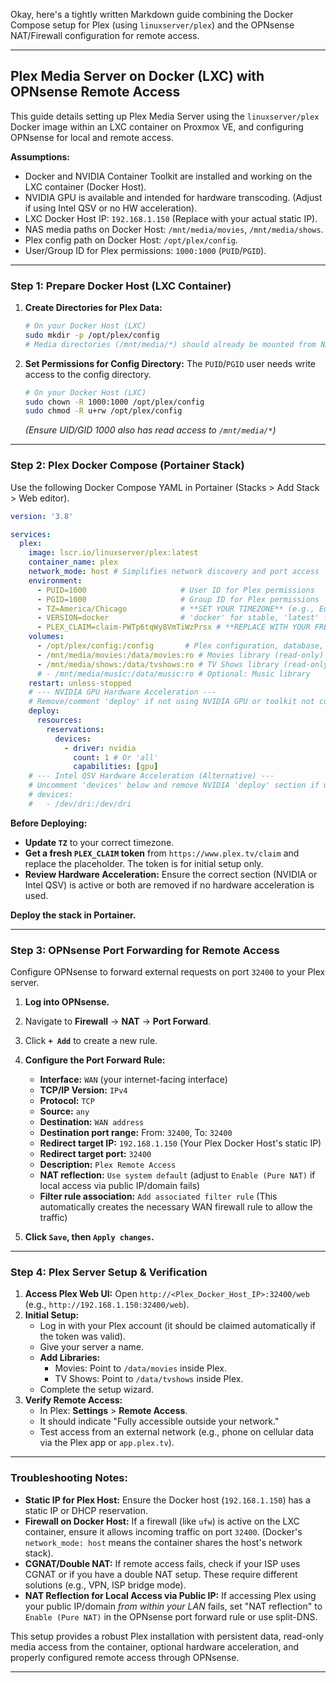 Okay, here's a tightly written Markdown guide combining the Docker Compose setup for Plex (using `linuxserver/plex`) and the OPNsense NAT/Firewall configuration for remote access.

---

## Plex Media Server on Docker (LXC) with OPNsense Remote Access

This guide details setting up Plex Media Server using the `linuxserver/plex` Docker image within an LXC container on Proxmox VE, and configuring OPNsense for local and remote access.

**Assumptions:**
*   Docker and NVIDIA Container Toolkit are installed and working on the LXC container (Docker Host).
*   NVIDIA GPU is available and intended for hardware transcoding. (Adjust if using Intel QSV or no HW acceleration).
*   LXC Docker Host IP: `192.168.1.150` (Replace with your actual static IP).
*   NAS media paths on Docker Host: `/mnt/media/movies`, `/mnt/media/shows`.
*   Plex config path on Docker Host: `/opt/plex/config`.
*   User/Group ID for Plex permissions: `1000:1000` (`PUID`/`PGID`).

---

### Step 1: Prepare Docker Host (LXC Container)

1.  **Create Directories for Plex Data:**
    ```bash
    # On your Docker Host (LXC)
    sudo mkdir -p /opt/plex/config
    # Media directories (/mnt/media/*) should already be mounted from NAS
    ```

2.  **Set Permissions for Config Directory:**
    The `PUID`/`PGID` user needs write access to the config directory.
    ```bash
    # On your Docker Host (LXC)
    sudo chown -R 1000:1000 /opt/plex/config
    sudo chmod -R u+rw /opt/plex/config
    ```
    *(Ensure UID/GID 1000 also has read access to `/mnt/media/*`)*

---

### Step 2: Plex Docker Compose (Portainer Stack)

Use the following Docker Compose YAML in Portainer (Stacks > Add Stack > Web editor).

```yaml
version: '3.8'

services:
  plex:
    image: lscr.io/linuxserver/plex:latest
    container_name: plex
    network_mode: host # Simplifies network discovery and port access
    environment:
      - PUID=1000                     # User ID for Plex permissions
      - PGID=1000                     # Group ID for Plex permissions
      - TZ=America/Chicago            # **SET YOUR TIMEZONE** (e.g., Europe/London)
      - VERSION=docker                # 'docker' for stable, 'latest' for Plex Pass beta
      - PLEX_CLAIM=claim-PWTp6tqWy8VmTiWzPrsx # **REPLACE WITH YOUR FRESH CLAIM TOKEN** (https://plex.tv/claim)
    volumes:
      - /opt/plex/config:/config       # Plex configuration, database, metadata
      - /mnt/media/movies:/data/movies:ro # Movies library (read-only)
      - /mnt/media/shows:/data/tvshows:ro # TV Shows library (read-only)
      # - /mnt/media/music:/data/music:ro # Optional: Music library
    restart: unless-stopped
    # --- NVIDIA GPU Hardware Acceleration ---
    # Remove/comment 'deploy' if not using NVIDIA GPU or toolkit not configured.
    deploy:
      resources:
        reservations:
          devices:
            - driver: nvidia
              count: 1 # Or 'all'
              capabilities: [gpu]
    # --- Intel QSV Hardware Acceleration (Alternative) ---
    # Uncomment 'devices' below and remove NVIDIA 'deploy' section if using Intel QSV.
    # devices:
    #   - /dev/dri:/dev/dri
```

**Before Deploying:**
*   **Update `TZ`** to your correct timezone.
*   **Get a fresh `PLEX_CLAIM` token** from `https://www.plex.tv/claim` and replace the placeholder. The token is for initial setup only.
*   **Review Hardware Acceleration:** Ensure the correct section (NVIDIA or Intel QSV) is active or both are removed if no hardware acceleration is used.

**Deploy the stack in Portainer.**

---

### Step 3: OPNsense Port Forwarding for Remote Access

Configure OPNsense to forward external requests on port `32400` to your Plex server.

1.  **Log into OPNsense.**
2.  Navigate to **Firewall** -> **NAT** -> **Port Forward**.
3.  Click **`+ Add`** to create a new rule.

4.  **Configure the Port Forward Rule:**
    *   **Interface:** `WAN` (your internet-facing interface)
    *   **TCP/IP Version:** `IPv4`
    *   **Protocol:** `TCP`
    *   **Source:** `any`
    *   **Destination:** `WAN address`
    *   **Destination port range:** From: `32400`, To: `32400`
    *   **Redirect target IP:** `192.168.1.150` (Your Plex Docker Host's static IP)
    *   **Redirect target port:** `32400`
    *   **Description:** `Plex Remote Access`
    *   **NAT reflection:** `Use system default` (adjust to `Enable (Pure NAT)` if local access via public IP/domain fails)
    *   **Filter rule association:** `Add associated filter rule` (This automatically creates the necessary WAN firewall rule to allow the traffic)

5.  **Click `Save`, then `Apply changes`.**

---

### Step 4: Plex Server Setup & Verification

1.  **Access Plex Web UI:** Open `http://<Plex_Docker_Host_IP>:32400/web` (e.g., `http://192.168.1.150:32400/web`).
2.  **Initial Setup:**
    *   Log in with your Plex account (it should be claimed automatically if the token was valid).
    *   Give your server a name.
    *   **Add Libraries:**
        *   Movies: Point to `/data/movies` inside Plex.
        *   TV Shows: Point to `/data/tvshows` inside Plex.
    *   Complete the setup wizard.
3.  **Verify Remote Access:**
    *   In Plex: **Settings** > **Remote Access**.
    *   It should indicate "Fully accessible outside your network."
    *   Test access from an external network (e.g., phone on cellular data via the Plex app or `app.plex.tv`).

---

### Troubleshooting Notes:

*   **Static IP for Plex Host:** Ensure the Docker host (`192.168.1.150`) has a static IP or DHCP reservation.
*   **Firewall on Docker Host:** If a firewall (like `ufw`) is active on the LXC container, ensure it allows incoming traffic on port `32400`. (Docker's `network_mode: host` means the container shares the host's network stack).
*   **CGNAT/Double NAT:** If remote access fails, check if your ISP uses CGNAT or if you have a double NAT setup. These require different solutions (e.g., VPN, ISP bridge mode).
*   **NAT Reflection for Local Access via Public IP:** If accessing Plex using your public IP/domain *from within your LAN* fails, set "NAT reflection" to `Enable (Pure NAT)` in the OPNsense port forward rule or use split-DNS.

This setup provides a robust Plex installation with persistent data, read-only media access from the container, optional hardware acceleration, and properly configured remote access through OPNsense.

---
